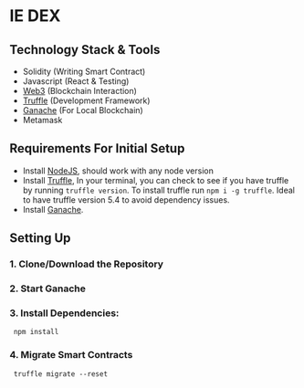 # IE DEX

## Technology Stack & Tools

- Solidity (Writing Smart Contract)
- Javascript (React & Testing)
- [Web3](https://web3js.readthedocs.io/en/v1.5.2/) (Blockchain Interaction)
- [Truffle](https://www.trufflesuite.com/docs/truffle/overview) (Development Framework)
- [Ganache](https://www.trufflesuite.com/ganache) (For Local Blockchain)
- Metamask

## Requirements For Initial Setup
- Install [NodeJS](https://nodejs.org/en/), should work with any node version 
- Install [Truffle](https://www.trufflesuite.com/docs/truffle/overview), In your terminal, you can check to see if you have truffle by running `truffle version`. To install truffle run `npm i -g truffle`. Ideal to have truffle version 5.4 to avoid dependency issues.
- Install [Ganache](https://www.trufflesuite.com/ganache).

## Setting Up
### 1. Clone/Download the Repository

### 2. Start Ganache

### 3. Install Dependencies:
` npm install`

### 4. Migrate Smart Contracts
` truffle migrate --reset`


